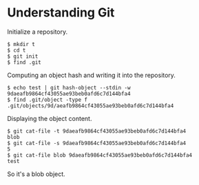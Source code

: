 Understanding Git
=================

Initialize a repository.

    $ mkdir t
    $ cd t
    $ git init
    $ find .git

Computing an object hash and writing it into the repository.

    $ echo test | git hash-object --stdin -w
    9daeafb9864cf43055ae93beb0afd6c7d144bfa4
    $ find .git/object -type f
    .git/objects/9d/aeafb9864cf43055ae93beb0afd6c7d144bfa4

Displaying the object content.

    $ git cat-file -t 9daeafb9864cf43055ae93beb0afd6c7d144bfa4
    blob
    $ git cat-file -s 9daeafb9864cf43055ae93beb0afd6c7d144bfa4
    5
    $ git cat-file blob 9daeafb9864cf43055ae93beb0afd6c7d144bfa4
    test

So it's a blob object.


